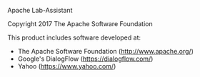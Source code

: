 Apache Lab-Assistant

Copyright 2017 The Apache Software Foundation

This product includes software developed at:

* The Apache Software Foundation (http://www.apache.org/)
* Google's DialogFlow (https://dialogflow.com/)
* Yahoo (https://www.yahoo.com/)